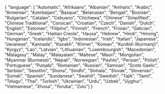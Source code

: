 
{
  "language": [
  "Automatic",
    "Afrikaans",
    "Albanian",
    "Amharic",
    "Arabic",
    "Armenian",
    "Azerbaijani",
    "Basque",
    "Belarusian",
    "Bengali",
    "Bosnian",
    "Bulgarian",
    "Catalan",
    "Cebuano",
    "Chichewa",
    "Chinese" "Simplified",
    "Chinese Traditional",
    "Corsican",
    "Croatian",
    "Czech",
    "Danish",
    "Dutch",
    "English",
    "Estonian",
    "Filipino",
    "Finnish",
    "French",
    "Frisian",
    "Galician",
    "German",
    "Greek",
    "Haitian Creole",
    "Hausa",
    "Hebrew",
    "Hindi",
    "Hmong",
    "Hungarian",
    "Icelandic",
    "Igbo",
    "Indonesian",
    "Irish",
    "Italian",
    "Japanese",
    "Javanese",
    "Kannada",
    "Kazakh",
    "Khmer",
    "Korean",
    "Kurdish (Kurmanji)",
    "Kyrgyz",
    "Lao",
    "Latvian",
    "Lithuanian",
    "Luxembourgish",
    "Macedonian",
    "Malagasy",
    "Malay",
    "Malayalam",
    "Maltese",
    "Maori",
    "Mongolian",
    "Myanmar (Burmese)",
    "Nepali",
    "Norwegian",
    "Pashto",
    "Persian",
    "Polish",
    "Portuguese",
    "Punjabi",
    "Romanian",
    "Russian",
    "Samoan",
    "Scots Gaelic",
    "Serbian",
    "Sesotho",
    "Shona",
    "Sindhi",
    "Sinhala",
    "Slovak",
    "Slovenian",
    "Somali",
    "Spanish",
    "Sundanese",
    "Swahili",
    "Swedish",
    "Tajik",
    "Tamil",
    "Telugu",
    "Thai",
    "Turkish",
    "Ukrainian",
    "Urdu",
    "Uzbek",
    "Uyghur",
    "Vietnamese",
    "Xhosa",
    "Yoruba",
    "Zulu"]
}



